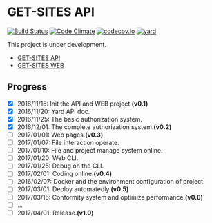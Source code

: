 # GET-SITES API

[![Build Status](https://travis-ci.org/pinewong/get-sites-api.svg?branch=master)](https://travis-ci.org/pinewong/get-sites-api)
[![Code Climate](https://codeclimate.com/github/pinewong/get-sites-api/badges/gpa.svg)](https://codeclimate.com/github/pinewong/get-sites-api)
[![codecov.io](https://codecov.io/github/pinewong/get-sites-api/coverage.svg?branch=master)](https://codecov.io/github/pinewong/get-sites-api?branch=master)
[![yard](https://img.shields.io/badge/docs-yard-brightgreen.svg)](http://www.rubydoc.info/github/pinewong/get-sites-api)

This project is under development.

- [GET-SITES API](https://github.com/pinewong/get-sites-api)
- [GET-SITES WEB](https://github.com/pinewong/get-sites-web)

## Progress

- [X] 2016/11/15: Init the API and WEB project.**(v0.1)**
- [X] 2016/11/20: Yard API doc.
- [X] 2016/11/25: The basic authorization system.
- [X] 2016/12/01: The complete authorization system.**(v0.2)**
- [ ] 2017/01/01: Web pages.**(v0.3)**
- [ ] 2017/01/07: File interaction operate.
- [ ] 2017/01/10: File and project manage system online.
- [ ] 2017/01/20: Web CLI.
- [ ] 2017/01/25: Debug on the CLI.
- [ ] 2017/02/01: Coding online.**(v0.4)**
- [ ] 2016/02/07: Docker and the environment configuration of project.
- [ ] 2017/03/01: Deploy automatedly.**(v0.5)**
- [ ] 2017/03/15: Conformity system and optimize performance.**(v0.6)**
- [ ] ...
- [ ] 2017/04/01: Release.**(v1.0)**
